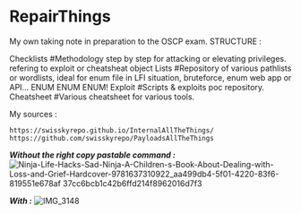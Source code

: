 # RepairThings
My own taking note in preparation to the OSCP exam.
STRUCTURE :

Checklists #Methodology step by step for attacking or elevating privileges. refering to exploit or cheatsheat object
Lists #Repository of various pathlists or wordlists, ideal for enum file in LFI situation, bruteforce, enum web app or API... ENUM ENUM ENUM!
Exploit #Scripts & exploits poc repository.
Cheatsheet #Various cheatsheet for various tools.



My sources :
```
https://swisskyrepo.github.io/InternalAllTheThings/
https://github.com/swisskyrepo/PayloadsAllTheThings
```

***Without the right copy pastable command :***
![Ninja-Life-Hacks-Sad-Ninja-A-Children-s-Book-About-Dealing-with-Loss-and-Grief-Hardcover-9781637310922_aa499db4-5f01-4220-83f6-819551e678af 37cc6bcb1c42b6ffd214f8962016d7f3](https://github.com/user-attachments/assets/3c44f79a-5424-4611-ab5c-095839e5c445)

***With :***
![IMG_3148](https://github.com/user-attachments/assets/5088cd4d-ebbf-499f-8030-f763bfc4ba45)

